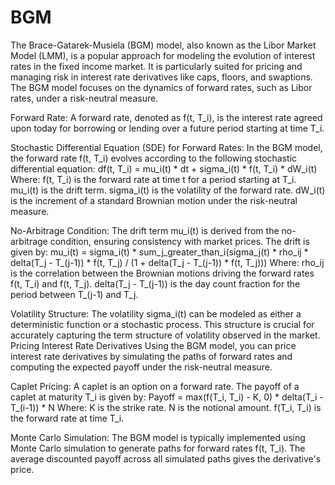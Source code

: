 # BGM

The Brace-Gatarek-Musiela (BGM) model, also known as the Libor Market Model (LMM), is a popular approach for modeling the evolution of interest rates in the fixed income market. It is particularly suited for pricing and managing risk in interest rate derivatives like caps, floors, and swaptions. The BGM model focuses on the dynamics of forward rates, such as Libor rates, under a risk-neutral measure.


Forward Rate:
A forward rate, denoted as f(t, T_i), is the interest rate agreed upon today for borrowing or lending over a future period starting at time T_i.

Stochastic Differential Equation (SDE) for Forward Rates:
In the BGM model, the forward rate f(t, T_i) evolves according to the following stochastic differential equation:
df(t, T_i) = mu_i(t) * dt + sigma_i(t) * f(t, T_i) * dW_i(t)
Where:
f(t, T_i) is the forward rate at time t for a period starting at T_i.
mu_i(t) is the drift term.
sigma_i(t) is the volatility of the forward rate.
dW_i(t) is the increment of a standard Brownian motion under the risk-neutral measure.

No-Arbitrage Condition:
The drift term mu_i(t) is derived from the no-arbitrage condition, ensuring consistency with market prices. The drift is given by:
mu_i(t) = sigma_i(t) * sum_j_greater_than_i(sigma_j(t) * rho_ij * delta(T_j - T_(j-1)) * f(t, T_j) / (1 + delta(T_j - T_(j-1)) * f(t, T_j)))
Where:
rho_ij is the correlation between the Brownian motions driving the forward rates f(t, T_i) and f(t, T_j).
delta(T_j - T_(j-1)) is the day count fraction for the period between T_(j-1) and T_j.

Volatility Structure:
The volatility sigma_i(t) can be modeled as either a deterministic function or a stochastic process. This structure is crucial for accurately capturing the term structure of volatility observed in the market.
Pricing Interest Rate Derivatives
Using the BGM model, you can price interest rate derivatives by simulating the paths of forward rates and computing the expected payoff under the risk-neutral measure.

Caplet Pricing:
A caplet is an option on a forward rate. The payoff of a caplet at maturity T_i is given by:
Payoff = max(f(T_i, T_i) - K, 0) * delta(T_i - T_(i-1)) * N
Where:
K is the strike rate.
N is the notional amount.
f(T_i, T_i) is the forward rate at time T_i.

Monte Carlo Simulation:
The BGM model is typically implemented using Monte Carlo simulation to generate paths for forward rates f(t, T_i). The average discounted payoff across all simulated paths gives the derivative's price.
